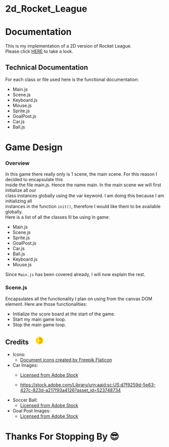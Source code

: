 # 2d_Rocket_League

# Documentation
This is my implementation of a 2D version of Rocket League. </br>
Please click [HERE](https://frantic-pocketbook-seal.cyclic.app/) to take a look.

## Technical Documentation

For each class or file used here is the functional documentation:

* Main.js
* Scene.js
* Keyboard.js
* Mouse.js
* Sprite.js
* GoalPost.js
* Car.js
* Ball.js

# Game Design

### Overview
In this game there really only is 1 scene, the main scene. For this reason I decided to encapsulate this </br> inside the file main.js. Hence the name main. In the main scene we will first initialize all our </br> class instances globally using the var keyword. I am doing this because I am initializing all </br> instances in the function `init()`, therefore I would like them to be available globally. </br> 
Here is a list of all the classes Ill be using in game:

* Main.js
* Scene.js
* Sprite.js
* GoalPost.js
* Car.js
* Ball.js
* Keyboard.js
* Mouse.js 

Since `Main.js` has been covered already, I will now explain the rest. </br>
### Scene.js

Encapsulates all the functionality I plan on using from the canvas DOM element. 
Here are those functionalities:
* Initialize the score board at the start of the game.
* Start my main game loop.
* Stop the main game loop.


## Credits  &ensp; <img src="public/logos/credit.png" width="25" height="25">
* Icons: 
    * <a href="https://www.flaticon.com/free-icons/document" title="document icons">Document icons created by Freepik Flaticon</a>
* Car Images:
    * <a href="https://stock.adobe.com/Library/urn:aaid:sc:US:d7f9259d-5e63-427c-823d-a217f93a4126?asset_id=281630869">Licensed from Adobe Stock</a>

    * https://stock.adobe.com/Library/urn:aaid:sc:US:d7f9259d-5e63-427c-823d-a217f93a4126?asset_id=523748734
* Soccer Ball:
    * <a href="https://stock.adobe.com/Library/urn:aaid:sc:US:d7f9259d-5e63-427c-823d-a217f93a4126?asset_id=281630869">Licensed from Adobe Stock</a>
* Goal Post Images:
    * <a href="https://stock.adobe.com/Library/urn:aaid:sc:US:d7f9259d-5e63-427c-823d-a217f93a4126?asset_id=281630869">Licensed from Adobe Stock</a>


# Thanks For Stopping By 😎